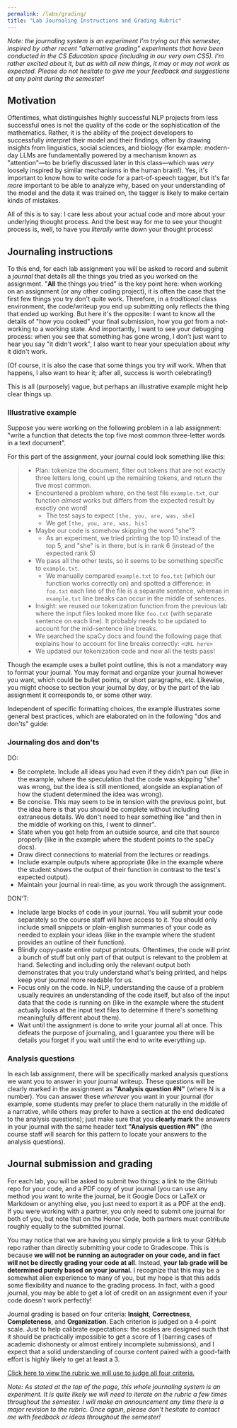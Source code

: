 ```yaml
---
permalink: /labs/grading/
title: "Lab Journaling Instructions and Grading Rubric"
---
```


_Note: the journaling system is an experiment I'm trying out this semester, inspired by other recent "alternative grading" experiments that have been conducted in the CS Education space (including in our very own CS5). I'm rather excited about it, but as with all new things, it may or may not work as expected. Please do not hesitate to give me your feedback and suggestions at any point during the semester!_

## Motivation

Oftentimes, what distinguishes highly successful NLP projects from less successful ones is not the quality of the code or the sophistication of the mathematics. Rather, it is the ability of the project developers to successfully _interpret_ their model and their findings, often by drawing insights from linguistics, social sciences, and biology (for example: modern-day LLMs are fundamentally powered by a mechanism known as "attention"—to be briefly discussed later in this class—which was _very_ loosely inspired by similar mechanisms in the human brain!). Yes, it's important to know how to write code for a part-of-speech tagger, but it's far _more_ important to be able to analyze why, based on your understanding of the model and the data it was trained on, the tagger is likely to make certain kinds of mistakes.

All of this is to say: I care less about your actual code and more about your underlying thought process. And the best way for me to see your thought process is, well, to have you _literally_ write down your thought process!

## Journaling instructions

To this end, for each lab assignment you will be asked to record and submit a _journal_ that details all the things you tried as you worked on the assignment. "**All** the things you tried" is the key point here: when working on an assignment (or any other coding project), it is often the case that the first few things you try don't quite work. Therefore, in a _traditional_ class environment, the code/writeup you end up submitting only reflects the thing that ended up working. But here it's the opposite: I want to know all the details of "how you cooked" your final submission, how you _got_ from a not-working to a working state. And importantly, I want to see your debugging process: when you see that something has gone wrong, I don't just want to hear you say "it didn't work", I also want to hear your speculation about _why_ it didn't work.

(Of course, it is also the case that some things you try _will_ work. When that happens, I also want to hear it; after all, success is worth celebrating!)

This is all (purposely) vague, but perhaps an illustrative example might help clear things up.

### Illustrative example

Suppose you were working on the following problem in a lab assignment: "write a function that detects the top five most common three-letter words in a text document".

For this part of the assignment, your journal could look something like this:

> - Plan: tokenize the document, filter out tokens that are not exactly three letters long, count up the remaining tokens, and return the five most common.
> - Encountered a problem where, on the test file `example.txt`, our function _almost_ works but differs from the expected result by exactly one word!
>   - The test says to expect `[the, you, are, was, she]`
>   - We get `[the, you, are, was, his]`
> - Maybe our code is somehow skipping the word "she"?
>   - As an experiment, we tried printing the top 10 instead of the top 5, and "she" is in there, but is in rank 6 (instead of the expected rank 5)
> - We pass all the other tests, so it seems to be something specific to `example.txt`.
>   - We manually compared `example.txt` to `foo.txt` (which our function works correctly on) and spotted a difference: in `foo.txt` each line of the file is a separate sentence, whereas in `example.txt` line breaks can occur in the middle of sentences.
> - Insight: we reused our tokenization function from the previous lab where the input files looked more like `foo.txt` (with separate sentence on each line). It probably needs to be updated to account for the mid-sentence line breaks.
> - We searched the spaCy docs and found the following page that explains how to account for line breaks correctly: `<URL here>`
> - We updated our tokenization code and now all the tests pass!

Though the example uses a bullet point outline, this is not a mandatory way to format your journal. You may format and organize your journal however you want, which could be bullet points, or short paragraphs, etc. Likewise, you might choose to section your journal by day, or by the part of the lab assignment it corresponds to, or some other way.

Independent of specific formatting choices, the example illustrates some general best practices, which are elaborated on in the following "dos and don'ts" guide:

### Journaling dos and don'ts

DO:

- Be complete. Include all ideas you had even if they didn't pan out (like in the example, where the speculation that the code was skipping "she" was wrong, but the idea is still mentioned, alongside an explanation of how the student determined the idea was wrong).
- Be concise. This may seem to be in tension with the previous point, but the idea here is that you should be complete without including extraneous details. We don't need to hear something like "and then in the middle of working on this, I went to dinner".
- State when you got help from an outside source, and cite that source properly (like in the example where the student points to the spaCy docs).
- Draw direct connections to material from the lectures or readings.
- Include example outputs where appropriate (like in the example where the student shows the output of their function in contrast to the test's expected output).
- Maintain your journal in real-time, as you work through the assignment.

DON'T:

- Include large blocks of code in your journal. You will submit your code separately so the course staff will have access to it. You should only include small snippets or plain-english summaries of your code as needed to explain your ideas (like in the example where the student provides an outline of their function).
- Blindly copy-paste entire output printouts. Oftentimes, the code will print a bunch of stuff but only part of that output is relevant to the problem at hand. Selecting and including only the relevant output both demonstrates that you truly understand what's being printed, and helps keep your journal more readable for us.
- Focus only on the code. In NLP, understanding the cause of a problem usually requires an understanding of the code itself, but also of the input data that the code is running on (like in the example where the student actually looks at the input text files to determine if there's something meaningfully different about them).
- Wait until the assignment is done to write your journal all at once. This defeats the purpose of journaling, and I guarantee you there will be details you forget if you wait until the end to write everything up.

### Analysis questions

In each lab assignment, there will be specifically marked analysis questions we want you to answer in your journal writeup. These questions will be clearly marked in the assignment as **"Analysis question #N"** (where N is a number). You can answer these _wherever_ you want in your journal (for example, some students may prefer to place them naturally in the middle of a narrative, while others may prefer to have a section at the end dedicated to the analysis questions); just make sure that you **clearly mark** the answers in your journal with the same header text **"Analysis question #N"** (the course staff will search for this pattern to locate your answers to the analysis questions).

## Journal submission and grading

For each lab, you will be asked to submit two things: a link to the GitHub repo for your code, and a PDF copy of your journal (you can use any method you want to write the journal, be it Google Docs or LaTeX or Markdown or anything else, you just need to export it as a PDF at the end). If you were working with a partner, you only need to submit one journal for both of you, but note that on the Honor Code, both partners must contribute roughly equally to the submitted journal.

You may notice that we are having you simply provide a link to your GitHub repo rather than directly submitting your code to Gradescope. This is because **we will not be running an autograder on your code, and in fact will not be directly grading your code at all**. Instead, **your lab grade will be determined purely based on your journal**. I recognize that this may be a somewhat alien experience to many of you, but my hope is that this adds some flexibility and nuance to the grading process. In fact, with a good journal, you may be able to get a lot of credit on an assignment even if your code doesn't work perfectly!

Journal grading is based on four criteria: **Insight**, **Correctness**, **Completeness**, and **Organization**. Each criterion is judged on a 4-point scale. Just to help calibrate expectations: the scales are designed such that it should be practically impossible to get a score of 1 (barring cases of academic dishonesty or almost entirely incomplete submissions), and I expect that a solid understanding of course content paired with a good-faith effort is highly likely to get at least a 3.

[Click here to view the rubric we will use to judge all four criteria.](https://docs.google.com/document/d/1jcSjJ7xsHyQm6iiWvdkAOoh4QcitZCwpPuOQbrJ3OMs/edit?usp=sharing)

_Note: As stated at the top of the page, this whole journaling system is an experiment. It is quite likely we will need to iterate on the rubric a few times throughout the semester. I will make an announcement any time there is a major revision to the rubric. Once again, please don't hesitate to contact me with feedback or ideas throughout the semester!_